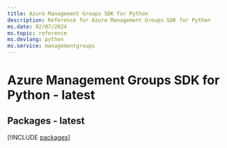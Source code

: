 ```yaml
---
title: Azure Management Groups SDK for Python
description: Reference for Azure Management Groups SDK for Python
ms.date: 02/07/2024
ms.topic: reference
ms.devlang: python
ms.service: managementgroups
---
```

# Azure Management Groups SDK for Python - latest
## Packages - latest
[!INCLUDE [packages](management-groups-index.md)]